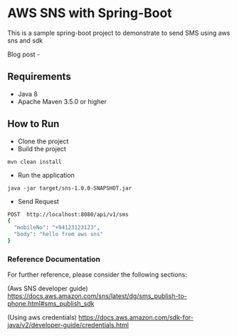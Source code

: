 # AWS SNS with Spring-Boot 

This is a sample spring-boot project to demonstrate to send SMS using aws sns and sdk

Blog post - 

## Requirements
* Java 8
* Apache Maven 3.5.0 or higher

## How to Run

- Clone the project
- Build the project  
```
mvn clean install
```
- Run the application
```
java -jar target/sns-1.0.0-SNAPSHOT.jar
```

- Send Request

```sh
POST  http://localhost:8080/api/v1/sms
{
  "mobileNo": "+94123123123",
  "body": "hello from aws sns"
}
```

### Reference Documentation
For further reference, please consider the following sections:

(Aws SNS developer guide) https://docs.aws.amazon.com/sns/latest/dg/sms_publish-to-phone.html#sms_publish_sdk

(Using aws credentials) https://docs.aws.amazon.com/sdk-for-java/v2/developer-guide/credentials.html
